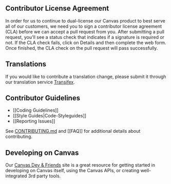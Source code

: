 ## Contributor License Agreement

In order for us to continue to dual-license our Canvas product to best serve all of our customers, we need you to sign a contributor license agreement (CLA) before we can accept a pull request from you. After submitting a pull request, you'll see a status check that indicates if a signature is required or not. If the CLA check fails, click on Details and then complete the web form. Once finished, the CLA check on the pull request will pass successfully.

## Translations

If you would like to contribute a translation change, please submit it through our translation service [Transifex](https://www.transifex.com/instructure/canvas-lms).

## Contributor Guidelines

- [[Coding Guidelines]]
- [[Style Guides|Code-Styleguides]]
- [[Reporting Issues]]

See [CONTRIBUTING.md](https://github.com/instructure/canvas-lms/blob/stable/CONTRIBUTING.md) and [[FAQ]] for additional details about contributing.

## Developing on Canvas

Our [Canvas Dev & Friends](https://instructure.github.io) site is a great resource for getting started in developing on Canvas itself, using the Canvas APIs, or creating well-integrated 3rd party tools.
